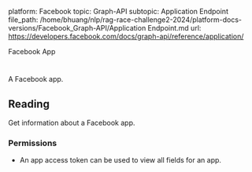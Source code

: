 platform: Facebook
topic: Graph-API
subtopic: Application Endpoint
file_path: /home/bhuang/nlp/rag-race-challenge2-2024/platform-docs-versions/Facebook_Graph-API/Application Endpoint.md
url: https://developers.facebook.com/docs/graph-api/reference/application/

Facebook App

# 

A Facebook app.

## Reading

Get information about a Facebook app.

### Permissions

* An app access token can be used to view all fields for an app.